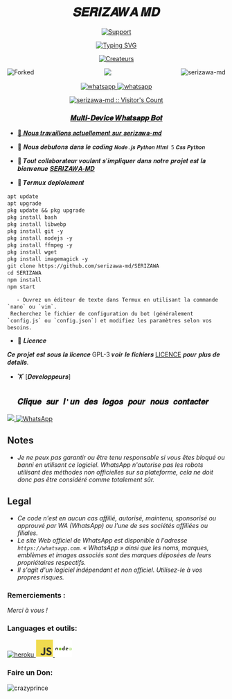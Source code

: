 <h1 align="center">𝑺𝑬𝑹𝑰𝒁𝑨𝑾𝑨 𝑴𝑫</h1>
</p>
<p align="center">
  <a href="https://chat.whatsapp.com/B9nJSr7omFPKhXoPfzgQoq">
    <img alt=Support height="350" src="https://telegra.ph/file/e9e6da12c2d02b5227a6e.jpg"> 
    </p>
    <p align="center">
<a href="https://git.io/typing-svg"><img src="https://readme-typing-svg.demolab.com?font=Playfair+Display&weight=500&size=34&duration=3500&pause=1000&color=d1fa02&center=true&width=435&lines=𝑩𝒊𝒆𝒏𝒗𝒆𝒏𝒖𝒆+𝑪𝒉𝒆𝒛;𝑺𝑬𝑹𝑰𝒁𝑨𝑾𝑨~𝑴𝑫;𝑩𝒐𝒕+𝑾𝒉𝒂𝒕𝒔𝒂𝒑𝒑;𝒎𝒖𝒍𝒕𝒊-𝑭𝒐𝒏𝒄𝒕𝒊𝒐𝒏𝒏𝒆𝒍;𝑫𝒆𝒗𝒆𝒍𝒐𝒑𝒑𝒆+𝑷𝒂𝒓;𝑲𝑬𝑵~𝑽 𝑶𝑭𝑪;𝑪𝑹𝑨𝒁𝒀 𝑷𝑹𝑰𝑵𝑪𝑬;𝑬𝒕;𝑽𝑨𝑻𝑨𝑵𝑻𝑬24;𝑹𝒆𝒂𝒍𝒊𝒔𝒆+𝑳𝒆+19%2F10%2F2023." alt="Typing SVG" /></a>

<p align="center">
<a href="#"><img title="Createurs" src="https://img.shields.io/badge/Creator-Serizawa|CrazyPrince-yellow.svg?style=for-the-badge&logo=github"></a>
</p>

<p align="center">
  <a href="" target="_blank">
    <img alt="Forked" src="https://img.shields.io/github/forks/serizawa-md/SERIZAWA" align="left" />
  </a>
  <a href="" target="_blank">
    <img src="https://komarev.com/ghpvc/?username=serizawa-md&label=Profil%20vues&color=0e75b6&style=flat" alt="serizawa-md" align="right" />
  </a>
</p>

<p align="center">
 <a href="https://github.com/serizawa-md/SERIZAWA/LICENCE">
<img src='https://img.shields.io/github/license/serizawa-md/SERIZAWA?color=%231e81b0&style=for-the-badge' width="143px">
</p>

  <p align="center"> 
  <a aria-label="Join our chats" href="https://chat.whatsapp.com/B9nJSr7omFPKhXoPfzgQoq" target="_blank">
   <img alt="whatsapp" src="https://img.shields.io/badge/Support Group-25D366?style=for-the-badge&logo=whatsapp&logoColor=white" />
    <a aria-label="Join our chats" href="https://chat.whatsapp.com/BoTs9plLd9A0vQjDLgCwKR" target="_blank">
   <img alt="whatsapp" src="https://img.shields.io/badge/Public Bot Group-25D366?style=for-the-badge&logo=whatsapp&logoColor=white" />

<p align="center"><img src="https://profile-counter.glitch.me/{serizawa-md}/count.svg" alt="serizawa-md :: Visitor's Count" /></p>

 </p>
<h3 align="center">𝑴𝒖𝒍𝒕𝒊-𝑫𝒆𝒗𝒊𝒄𝒆 𝑾𝒉𝒂𝒕𝒔𝒂𝒑𝒑 𝑩𝒐𝒕</h3>

- 🔭 𝑵𝒐𝒖𝒔 𝒕𝒓𝒂𝒗𝒂𝒊𝒍𝒍𝒐𝒏𝒔 𝒂𝒄𝒕𝒖𝒆𝒍𝒍𝒆𝒎𝒆𝒏𝒕 𝒔𝒖𝒓 [𝒔𝒆𝒓𝒊𝒛𝒂𝒘𝒂-𝒎𝒅](https://chat.whatsapp.com/DxOBjdHLovEJQhwRDXPow3)

- 🌱 𝑵𝒐𝒖𝒔 𝒅𝒆𝒃𝒖𝒕𝒐𝒏𝒔 𝒅𝒂𝒏𝒔 𝒍𝒆 𝒄𝒐𝒅𝒊𝒏𝒈 `𝑵𝒐𝒅𝒆.𝒋𝒔` `𝑷𝒚𝒕𝒉𝒐𝒏` `𝑯𝒕𝒎𝒍 5` `𝑪𝒔𝒔` `𝑷𝒚𝒕𝒉𝒐𝒏`

- 🤝 𝑻𝒐𝒖𝒕 𝒄𝒐𝒍𝒍𝒂𝒃𝒐𝒓𝒂𝒕𝒆𝒖𝒓 𝒗𝒐𝒖𝒍𝒂𝒏𝒕 𝒔'𝒊𝒎𝒑𝒍𝒊𝒒𝒖𝒆𝒓 𝒅𝒂𝒏𝒔 𝒏𝒐𝒕𝒓𝒆 𝒑𝒓𝒐𝒋𝒆𝒕 𝒆𝒔𝒕 𝒍𝒂 𝒃𝒊𝒆𝒏𝒗𝒆𝒏𝒖𝒆  [𝑺𝑬𝑹𝑰𝒁𝑨𝑾𝑨-𝑴𝑫](https://github.com/serizawa-md)

- 💬 𝑻𝒆𝒓𝒎𝒖𝒙 𝒅𝒆𝒑𝒍𝒐𝒊𝒆𝒎𝒆𝒏𝒕
```
apt update
apt upgrade
pkg update && pkg upgrade
pkg install bash
pkg install libwebp
pkg install git -y
pkg install nodejs -y 
pkg install ffmpeg -y 
pkg install wget
pkg install imagemagick -y
git clone https://github.com/serizawa-md/SERIZAWA
cd SERIZAWA
npm install
npm start
```
```𝒄𝒐𝒏𝒇𝒊𝒈𝒖𝒓𝒂𝒕𝒊𝒐𝒏 𝒅𝒖 𝒃𝒐𝒕 :
   - Ouvrez un éditeur de texte dans Termux en utilisant la commande `nano` ou `vim`.
 Recherchez le fichier de configuration du bot (généralement `config.js` ou `config.json`) et modifiez les paramètres selon vos besoins.
```

- 📄 𝑳𝒊𝒄𝒆𝒏𝒄𝒆
  
 𝑪𝒆 𝒑𝒓𝒐𝒋𝒆𝒕 𝒆𝒔𝒕 𝒔𝒐𝒖𝒔 𝒍𝒂 𝒍𝒊𝒄𝒆𝒏𝒄𝒆 GPL-3 𝒗𝒐𝒊𝒓 𝒍𝒆 𝒇𝒊𝒄𝒉𝒊𝒆𝒓𝒔 [LICENCE](Licence) 𝒑𝒐𝒖𝒓 𝒑𝒍𝒖𝒔 𝒅𝒆 𝒅𝒆𝒕𝒂𝒊𝒍𝒔.

- 🏋️ [𝑫𝒆𝒗𝒆𝒍𝒐𝒑𝒑𝒆𝒖𝒓𝒔]
  
  ## ```𝑪𝒍𝒊𝒒𝒖𝒆 𝒔𝒖𝒓 𝒍'𝒖𝒏 𝒅𝒆𝒔 𝒍𝒐𝒈𝒐𝒔 𝒑𝒐𝒖𝒓 𝒏𝒐𝒖𝒔 𝒄𝒐𝒏𝒕𝒂𝒄𝒕𝒆𝒓```
 <p align="centre">
  <a href="mailto:francisvoufo@gmai.com">
    <img src="https://i.ibb.co/Kx8NXxT/mail-gmail-22737.png" align="centre" width="90" />
   <a[**Auteurs**](https://github.com/PurpleBooth)
  
[![WhatsApp](https://img.shields.io/badge/WhatsApp-25D366?style=for-the-badge&logo=whatsapp&logoColor=white)](https://wa.me/237656774511)

## Notes
 - _Je ne peux pas garantir ou être tenu responsable si vous êtes bloqué ou banni en utilisant ce logiciel. WhatsApp n'autorise pas les robots utilisant des méthodes non officielles sur sa plateforme, cela ne doit donc pas être considéré comme totalement sûr._
  
## Legal
 - _Ce code n'est en aucun cas affilié, autorisé, maintenu, sponsorisé ou approuvé par WA (WhatsApp) ou l'une de ses sociétés affiliées ou filiales._
 - _Le site Web officiel de WhatsApp est disponible à l'adresse `https://whatsapp.com`. « WhatsApp » ainsi que les noms, marques, emblèmes et images associés sont des marques déposées de leurs propriétaires respectifs._
 - _Il s'agit d'un logiciel indépendant et non officiel. Utilisez-le à vos propres risques._

### Remerciements :
*Merci à vous !*

<h3 align="left">Languages et outils:</h3>
<p align="left"> <a href="https://heroku.com" target="_blank" rel="noreferrer"> <img src="https://www.vectorlogo.zone/logos/heroku/heroku-icon.svg" alt="heroku" width="40" height="40"/> </a> <a href="https://developer.mozilla.org/en-US/docs/Web/JavaScript" target="_blank" rel="noreferrer"> <img src="https://raw.githubusercontent.com/devicons/devicon/master/icons/javascript/javascript-original.svg" alt="javascript" width="40" height="40"/> </a> <a href="https://nodejs.org" target="_blank" rel="noreferrer"> <img src="https://raw.githubusercontent.com/devicons/devicon/master/icons/nodejs/nodejs-original-wordmark.svg" alt="nodejs" width="40" height="40"/> </a> </p>

<h3 align="left">Faire un Don:</h3>
<p><a href="https://www.buymeacoffee.com/crazyprince"> <img align="left" src="https://cdn.buymeacoffee.com/buttons/v2/default-yellow.png" height="50" width="210" alt="crazyprince" /></a></p><br><br>

